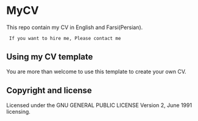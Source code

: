 # MyCV
This repo contain my CV in English and Farsi(Persian).

` If you want to hire me, Please contact me`

## Using my CV template
You are more than welcome to use this template to create your own CV. 

## Copyright and license
Licensed under the GNU GENERAL PUBLIC LICENSE Version 2, June 1991 licensing.
